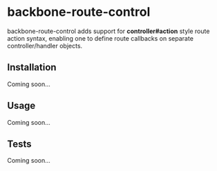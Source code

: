 # backbone-route-control

backbone-route-control adds support for __controller#action__ style route action syntax, enabling one to define route callbacks on separate controller/handler objects.

## Installation

Coming soon...

## Usage

Coming soon...

## Tests

Coming soon...
